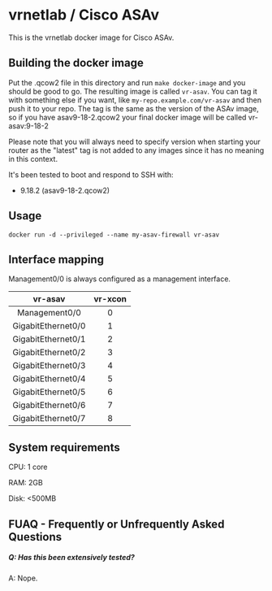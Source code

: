 vrnetlab / Cisco ASAv
===========================
This is the vrnetlab docker image for Cisco ASAv.

Building the docker image
-------------------------
Put the .qcow2 file in this directory and run `make docker-image` and
you should be good to go. The resulting image is called `vr-asav`. You can tag
it with something else if you want, like `my-repo.example.com/vr-asav` and then
push it to your repo. The tag is the same as the version of the ASAv image, so
if you have asav9-18-2.qcow2 your final docker image will be called
vr-asav:9-18-2

Please note that you will always need to specify version when starting your
router as the "latest" tag is not added to any images since it has no meaning
in this context.

It's been tested to boot and respond to SSH with:

 * 9.18.2 (asav9-18-2.qcow2)

Usage
-----
```
docker run -d --privileged --name my-asav-firewall vr-asav
```

Interface mapping
-----------------
Management0/0 is always configured as a management interface.

| vr-asav             | vr-xcon |
| :---:               |  :---:  |
| Management0/0       | 0       |
| GigabitEthernet0/0  | 1       |
| GigabitEthernet0/1  | 2       |
| GigabitEthernet0/2  | 3       |
| GigabitEthernet0/3  | 4       |
| GigabitEthernet0/4  | 5       |
| GigabitEthernet0/5  | 6       |
| GigabitEthernet0/6  | 7       |
| GigabitEthernet0/7  | 8       |

System requirements
-------------------
CPU: 1 core

RAM: 2GB

Disk: <500MB

FUAQ - Frequently or Unfrequently Asked Questions
-------------------------------------------------
##### Q: Has this been extensively tested?
A: Nope. 
